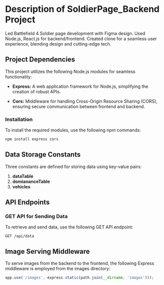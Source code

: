 # Description of SoldierPage_Backend Project
Led Battlefield 4 Soldier page development with Figma design. Used Node.js, React.js for backend/frontend. Created clone for a seamless user experience, blending design and cutting-edge tech.

## Project Dependencies

This project utilizes the following Node.js modules for seamless functionality:

- **Express:** A web application framework for Node.js, simplifying the creation of robust APIs.

- **Cors:** Middleware for handling Cross-Origin Resource Sharing (CORS), ensuring secure communication between frontend and backend.

### Installation

To install the required modules, use the following npm commands:

```bash
npm install express cors
```

## Data Storage Constants

Three constants are defined for storing data using key-value pairs:

1. **dataTable**
2. **domiananceTable**
3. **vehicles**

## API Endpoints

### GET API for Sending Data

To retrieve and send data, use the following GET API endpoint:

```plaintext
GET /api/data
```

## Image Serving Middleware

To serve images from the backend to the frontend, the following Express middleware is employed from the images directory:

```javascript
app.use('/images', express.static(path.join(__dirname, 'images')));
```


